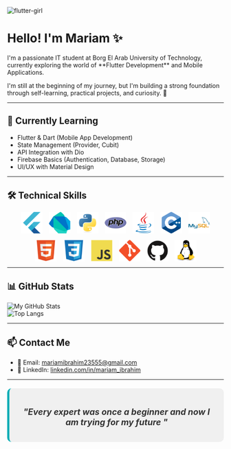 <link href="https://cdnjs.cloudflare.com/ajax/libs/font-awesome/6.5.1/css/all.min.css" rel="stylesheet">
<link rel="stylesheet" href="https://cdnjs.cloudflare.com/ajax/libs/animate.css/4.1.1/animate.min.css">

![flutter-girl](https://media.giphy.com/media/v1.Y2lkPTc5MGI3NjExM2hqNGd0ODAxYm5kdW5rbTJpdTExMzUwYm1od2x2OGhka2pvYmx3eiZlcD12MV9naWZzX3NlYXJjaCZjdD1n/L1R1tvI9svkIWwpVYr/giphy.gif)

<h1 class="animate__animated animate__fadeIn">Hello! I'm Mariam ✨</h1>
I'm a passionate IT student at Borg El Arab University of Technology, currently exploring the world of **Flutter Development** and Mobile Applications.  

I'm still at the beginning of my journey, but I'm building a strong foundation through self-learning, practical projects, and curiosity. 🚀  

---

## 🌱 Currently Learning
- Flutter & Dart (Mobile App Development)  
- State Management (Provider, Cubit)  
- API Integration with Dio  
- Firebase Basics (Authentication, Database, Storage)  
- UI/UX with Material Design  

---

## 🛠️ Technical Skills  

<div align="center" style="display: flex; gap: 15px; flex-wrap: wrap; justify-content: center;">

  <img src="https://raw.githubusercontent.com/devicons/devicon/master/icons/flutter/flutter-original.svg" alt="flutter" width="50" height="50" class="animate__animated animate__bounce animate__infinite"/>
  <img src="https://raw.githubusercontent.com/devicons/devicon/master/icons/dart/dart-original.svg" alt="dart" width="50" height="50" class="animate__animated animate__pulse animate__infinite"/>
  <img src="https://raw.githubusercontent.com/devicons/devicon/master/icons/python/python-original.svg" alt="python" width="50" height="50" class="animate__animated animate__rubberBand animate__infinite"/>
  <img src="https://raw.githubusercontent.com/devicons/devicon/master/icons/php/php-original.svg" alt="php" width="50" height="50" class="animate__animated animate__swing animate__infinite"/>
  <img src="https://raw.githubusercontent.com/devicons/devicon/master/icons/java/java-original.svg" alt="java" width="50" height="50" class="animate__animated animate__shakeX animate__infinite"/>
  <img src="https://raw.githubusercontent.com/devicons/devicon/master/icons/cplusplus/cplusplus-original.svg" alt="cplusplus" width="50" height="50" class="animate__animated animate__jello animate__infinite"/>
  <img src="https://raw.githubusercontent.com/devicons/devicon/master/icons/mysql/mysql-original-wordmark.svg" alt="mysql" width="50" height="50" class="animate__animated animate__heartBeat animate__infinite"/>
  <img src="https://raw.githubusercontent.com/devicons/devicon/master/icons/html5/html5-original.svg" alt="html5" width="50" height="50" class="animate__animated animate__bounceIn animate__infinite"/>
  <img src="https://raw.githubusercontent.com/devicons/devicon/master/icons/css3/css3-original.svg" alt="css3" width="50" height="50" class="animate__animated animate__flash animate__infinite"/>
  <img src="https://raw.githubusercontent.com/devicons/devicon/master/icons/javascript/javascript-original.svg" alt="javascript" width="50" height="50" class="animate__animated animate__zoomIn animate__infinite"/>
  <img src="https://raw.githubusercontent.com/devicons/devicon/master/icons/git/git-original.svg" alt="git" width="50" height="50" class="animate__animated animate__flip animate__infinite"/>
  <img src="https://raw.githubusercontent.com/devicons/devicon/master/icons/github/github-original.svg" alt="github" width="50" height="50" class="animate__animated animate__lightSpeedInRight animate__infinite"/>
  <img src="https://raw.githubusercontent.com/devicons/devicon/master/icons/linux/linux-original.svg" alt="linux" width="50" height="50" class="animate__animated animate__fadeInDown animate__infinite"/>

</div>

---

## 📊 GitHub Stats  
![My GitHub Stats](https://github-readme-stats.vercel.app/api?username=mariomaibrahim&show_icons=true&theme=radical)  
![Top Langs](https://github-readme-stats.vercel.app/api/top-langs/?username=mariomaibrahim&layout=compact&theme=radical)  

---

## 📫 Contact Me  
- 📧 Email: mariamibrahim23555@gmail.com  
- 💼 LinkedIn: [linkedin.com/in/mariam_ibrahim](https://www.linkedin.com/in/mariam-ibrahim-b95743307)  

---

<div style="border-left: 5px solid #00adb5; background-color: #f0f0f0; padding: 15px 20px; font-style: italic; font-size: 1.2em; margin: 20px 0; border-radius: 10px; color: #333;">
  <h3 style="text-align: center;">"Every expert was once a beginner and now I am trying for my future "</h3>
</div>
